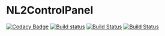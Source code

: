 # NL2ControlPanel
[![Codacy Badge](https://api.codacy.com/project/badge/Grade/b3c71318988e4a7cbc84f1f6a733f573)](https://www.codacy.com?utm_source=github.com&amp;utm_medium=referral&amp;utm_content=peppizza/NL2ControlPanel&amp;utm_campaign=Badge_Grade)
[![Build status](https://ci.appveyor.com/api/projects/status/39y5vdfpbukuld97?svg=true)](https://ci.appveyor.com/project/peppizza/nl2controlpanel)
[![Build Status](https://dev.azure.com/spencervess/NL2ControlPanel/_apis/build/status/peppizza.NL2ControlPanel?branchName=master)](https://dev.azure.com/spencervess/NL2ControlPanel/_build/latest?definitionId=1&branchName=master)
[![Build Status](https://travis-ci.com/peppizza/NL2ControlPanel.svg?branch=master)](https://travis-ci.com/peppizza/NL2ControlPanel)
